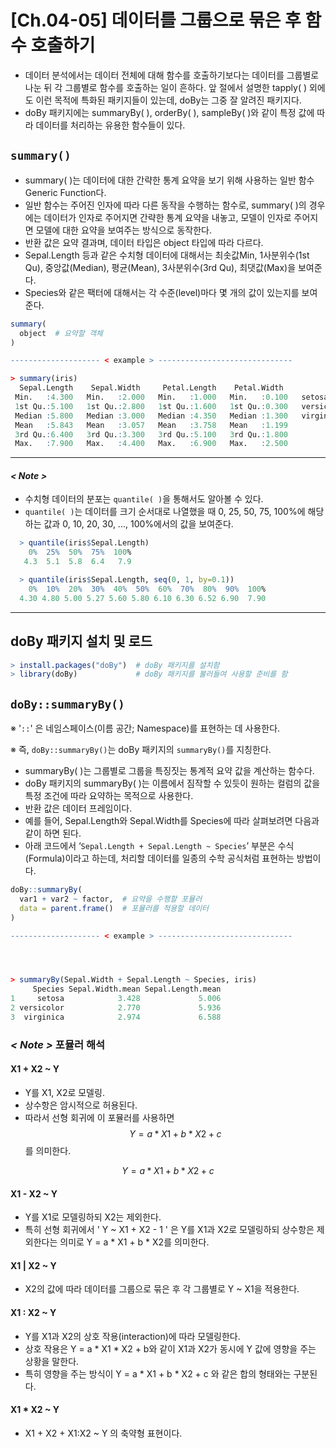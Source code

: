 # [Ch.04-05] 데이터를 그룹으로 묶은 후 함수 호출하기

- 데이터 분석에서는 데이터 전체에 대해 함수를 호출하기보다는 데이터를 그룹별로 나눈 뒤 각 그룹별로 함수를 호출하는 일이 흔하다. 앞 절에서 설명한 tapply( ) 외에도 이런 목적에 특화된 패키지들이 있는데, doBy는 그중 잘 알려진 패키지다.
- doBy 패키지에는 summaryBy( ), orderBy( ), sampleBy( )와 같이 특정 값에 따라 데이터를 처리하는 유용한 함수들이 있다.



## `summary()`

- summary( )는 데이터에 대한 간략한 통계 요약을 보기 위해 사용하는 일반 함수Generic Function다.
- 일반 함수는 주어진 인자에 따라 다른 동작을 수행하는 함수로, summary( )의 경우에는 데이터가 인자로 주어지면 간략한 통계 요약을 내놓고, 모델이 인자로 주어지면 모델에 대한 요약을 보여주는 방식으로 동작한다.
- 반환 값은 요약 결과며, 데이터 타입은 object 타입에 따라 다르다.
- Sepal.Length 등과 같은 수치형 데이터에 대해서는 최솟값Min, 1사분위수(1st Qu), 중앙값(Median), 평균(Mean), 3사분위수(3rd Qu), 최댓값(Max)을 보여준다.
- Species와 같은 팩터에 대해서는 각 수준(level)마다 몇 개의 값이 있는지를 보여준다.

```R
summary(
  object  # 요약할 객체
)

-------------------- < example > ------------------------------

> summary(iris)
  Sepal.Length    Sepal.Width     Petal.Length    Petal.Width          Species  
 Min.   :4.300   Min.   :2.000   Min.   :1.000   Min.   :0.100   setosa    :50  
 1st Qu.:5.100   1st Qu.:2.800   1st Qu.:1.600   1st Qu.:0.300   versicolor:50  
 Median :5.800   Median :3.000   Median :4.350   Median :1.300   virginica :50  
 Mean   :5.843   Mean   :3.057   Mean   :3.758   Mean   :1.199                  
 3rd Qu.:6.400   3rd Qu.:3.300   3rd Qu.:5.100   3rd Qu.:1.800                  
 Max.   :7.900   Max.   :4.400   Max.   :6.900   Max.   :2.500  
```

------

#### *< Note >*

- 수치형 데이터의 분포는 `quantile( )`을 통해서도 알아볼 수 있다.
- `quantile( )`는 데이터를 크기 순서대로 나열했을 때 0, 25, 50, 75, 100%에 해당하는 값과 0, 10, 20, 30, ..., 100%에서의 값을 보여준다.

```R
  > quantile(iris$Sepal.Length)
    0%  25%  50%  75%  100%
   4.3  5.1  5.8  6.4   7.9

  > quantile(iris$Sepal.Length, seq(0, 1, by=0.1))
    0%  10%  20%  30%  40%  50%  60%  70%  80%  90%  100%
  4.30 4.80 5.00 5.27 5.60 5.80 6.10 6.30 6.52 6.90  7.90
```

------



## doBy 패키지 설치 및 로드

```R
> install.packages("doBy")  # doBy 패키지를 설치함
> library(doBy)             # doBy 패키지를 불러들여 사용할 준비를 함
```



## `doBy::summaryBy()`

※  '`::`' 은 네임스페이스(이름 공간; Namespace)를 표현하는 데 사용한다.

※  즉, `doBy::summaryBy()`는 doBy 패키지의 `summaryBy()`를 지칭한다.

- summaryBy( )는 그룹별로 그룹을 특징짓는 통계적 요약 값을 계산하는 함수다. 
- doBy 패키지의 summaryBy( )는 이름에서 짐작할 수 있듯이 원하는 컬럼의 값을 특정 조건에 따라 요약하는 목적으로 사용한다.
- 반환 값은 데이터 프레임이다.
- 예를 들어, Sepal.Length와 Sepal.Width를 Species에 따라 살펴보려면 다음과 같이 하면 된다.
- 아래 코드에서 ‘`Sepal.Length + Sepal.Length ~ Species`’ 부분은 수식(Formula)이라고 하는데, 처리할 데이터를 일종의 수학 공식처럼 표현하는 방법이다.

```R
doBy::summaryBy(
  var1 + var2 ~ factor,  # 요약을 수행할 포뮬러
  data = parent.frame()  # 포뮬러를 적용할 데이터
)

-------------------- < example > ------------------------------




> summaryBy(Sepal.Width + Sepal.Length ~ Species, iris)
     Species Sepal.Width.mean Sepal.Length.mean
1     setosa            3.428             5.006
2 versicolor            2.770             5.936
3  virginica            2.974             6.588
```



### *< Note >* 포뮬러 해석



#### X1 + X2 ~ Y

- Y를 X1, X2로 모델링.
- 상수항은 암시적으로 허용된다.
- 따라서 선형 회귀에 이 포뮬러를 사용하면 $$Y = a * X1 + b * X2 + c$$ 를 의미한다.

$$
Y = a * X1 + b * X2 + c
$$





#### X1 - X2 ~ Y

- Y를 X1로 모델링하되 X2는 제외한다.
- 특히 선형 회귀에서 ' Y ~ X1 + X2 - 1 ' 은 Y를 X1과 X2로 모델링하되 상수항은 제외한다는 의미로 Y = a * X1 + b * X2를 의미한다.



#### X1 | X2 ~ Y

- X2의 값에 따라 데이터를 그룹으로 묶은 후 각 그룹별로 Y ~ X1을 적용한다.



#### X1 : X2 ~ Y

- Y를 X1과 X2의 상호 작용(interaction)에 따라 모델링한다.
- 상호 작용은 Y = a * X1 * X2 + b와 같이 X1과 X2가 동시에 Y 값에 영향을 주는 상황을 말한다.
- 특히 영향을 주는 방식이 Y = a * X1 + b * X2 + c 와 같은 합의 형태와는 구분된다.



#### X1 * X2 ~ Y

- X1 + X2 + X1:X2 ~ Y 의 축약형 표현이다.







